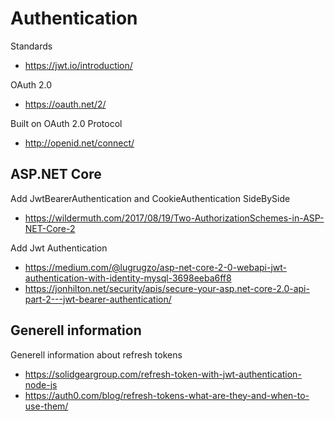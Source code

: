 # Authentication

Standards
* https://jwt.io/introduction/

OAuth 2.0
* https://oauth.net/2/

Built on OAuth 2.0 Protocol
* http://openid.net/connect/

## ASP.NET Core

Add JwtBearerAuthentication and CookieAuthentication SideBySide 
* https://wildermuth.com/2017/08/19/Two-AuthorizationSchemes-in-ASP-NET-Core-2

Add Jwt Authentication
* https://medium.com/@lugrugzo/asp-net-core-2-0-webapi-jwt-authentication-with-identity-mysql-3698eeba6ff8
* https://jonhilton.net/security/apis/secure-your-asp.net-core-2.0-api-part-2---jwt-bearer-authentication/

## Generell information

Generell information about refresh tokens
* https://solidgeargroup.com/refresh-token-with-jwt-authentication-node-js
* https://auth0.com/blog/refresh-tokens-what-are-they-and-when-to-use-them/

